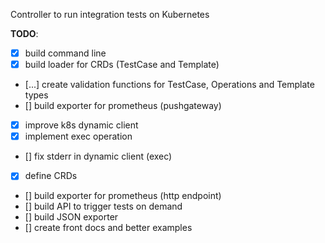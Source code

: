 Controller to run integration tests on Kubernetes


**TODO**:

* [x] build command line
* [x] build loader for CRDs (TestCase and Template)
* [...] create validation functions for TestCase, Operations and Template types
* [] build exporter for prometheus (pushgateway)
* [x] improve k8s dynamic client 
* [x] implement exec operation
* [] fix stderr in dynamic client (exec)
* [x] define CRDs
* [] build exporter for prometheus (http endpoint)
* [] build API to trigger tests on demand
* [] build JSON exporter
* [] create front docs and better examples
